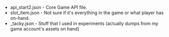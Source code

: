 * api_start2.json - Core Game API file.
* slot_item.json - Not sure if it's everything in the game or what player has on-hand. 
* <stuff>_tacky.json - Stuff that I used in experiments (actually dumps from my game account's assets on hand)
